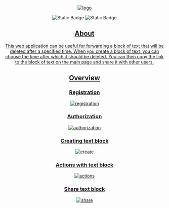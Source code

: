 <p align="center">
  <a href="https://matvenoid.pythonanywhere.com" target="_blank">
    <img src="https://i.ibb.co/QHdNXBN/logo.png" alt="logo" border="0">
  </a>
</p>

<p align="center">
  <img alt="Static Badge" src="https://img.shields.io/badge/5.0.4-%23006400?style=flat&label=Django">
  <img alt="Static Badge" src="https://img.shields.io/badge/MIT-%2332CD32?style=flat&label=License">
</p>

<a align="center" href="https://matvenoid.pythonanywhere.com" target="_blank">

## About
This web application can be useful for forwarding a block of text that will be deleted after a specified time. When you create a block of text, you can choose the time after which it should be deleted. You can then copy the link to the block of text on the main page and share it with other users.

## Overview
### Registration
![registration](https://github.com/ivanov-matvey/TShare/assets/143811480/f876dd16-b19f-4ef7-a6f4-6e0ea19e77e0)
### Authorization
![authorization](https://github.com/ivanov-matvey/TShare/assets/143811480/7371794e-358b-463a-ada5-d281cf17f2fe)
### Creating text block
![create](https://github.com/ivanov-matvey/TShare/assets/143811480/973e01cd-99dc-4217-ba09-c8d58e5293b1)
### Actions with text block
![actions](https://github.com/ivanov-matvey/TShare/assets/143811480/2682f423-ecd3-4737-88bb-ea31ab8c233a)
### Share text block
![share](https://github.com/ivanov-matvey/TShare/assets/143811480/9702c174-79af-4132-af10-212782a24e0a)

